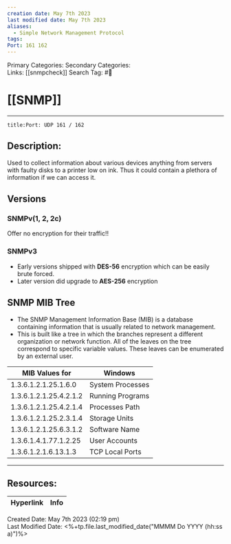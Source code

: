 ```yaml
---
creation date: May 7th 2023
last modified date: May 7th 2023
aliases:
  - Simple Network Management Protocol
tags: 
Port: 161 162
---
```


Primary Categories: 
Secondary Categories:  
Links: [[snmpcheck]]
Search Tag: #📕  

# [[SNMP]]  
___
```ad-port
title:Port: UDP 161 / 162
```
## Description:  
Used to collect information about various devices anything from servers with faulty disks to a printer low on ink. Thus it could contain a plethora of information if we can access it.



## Versions
### SNMPv(1, 2, 2c)
Offer no encryption for their traffic!!


### SNMPv3
- Early versions shipped with **DES-56** encryption which can be easily brute forced.
- Later version did upgrade to **AES-256** encryption



## SNMP MIB Tree
- The SNMP Management Information Base (MIB) is a database containing information that is usually related to network management.
- This is built like a tree in which the branches represent a different organization or network function. All of the leaves on the tree correspond to specific variable values. These leaves can be enumerated by an external user. 

| MIB Values for                       | Windows                 |
| ---------------------- | ---------------- |
| 1.3.6.1.2.1.25.1.6.0   | System Processes |
| 1.3.6.1.2.1.25.4.2.1.2 | Running Programs |
| 1.3.6.1.2.1.25.4.2.1.4 | Processes Path   |
| 1.3.6.1.2.1.25.2.3.1.4 | Storage Units    |
| 1.3.6.1.2.1.25.6.3.1.2 | Software Name    |
| 1.3.6.1.4.1.77.1.2.25  | User Accounts    |
| 1.3.6.1.2.1.6.13.1.3   | TCP Local Ports  |





___

## Resources:

| Hyperlink | Info |
| --------- | ---- |


Created Date: May 7th 2023 (02:19 pm)  
Last Modified Date: <%+tp.file.last_modified_date("MMMM Do YYYY (hh:ss a)")%>

